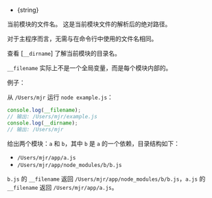 <!-- YAML
added: v0.0.1
-->

<!-- type=var -->

* {string}

当前模块的文件名。
这是当前模块文件的解析后的绝对路径。

对于主程序而言，无需与在命令行中使用的文件名相同。

查看 [`__dirname`] 了解当前模块的目录名。

`__filename` 实际上不是一个全局变量，而是每个模块内部的。

例子：

从 `/Users/mjr` 运行 `node example.js`：

```js
console.log(__filename);
// 输出: /Users/mjr/example.js
console.log(__dirname);
// 输出: /Users/mjr
```

给出两个模块：`a` 和 `b`，其中 `b` 是 `a` 的一个依赖，目录结构如下：

* `/Users/mjr/app/a.js`
* `/Users/mjr/app/node_modules/b/b.js`

`b.js` 的 `__filename` 返回 `/Users/mjr/app/node_modules/b/b.js`，`a.js` 的 `__filename` 返回 `/Users/mjr/app/a.js`。

